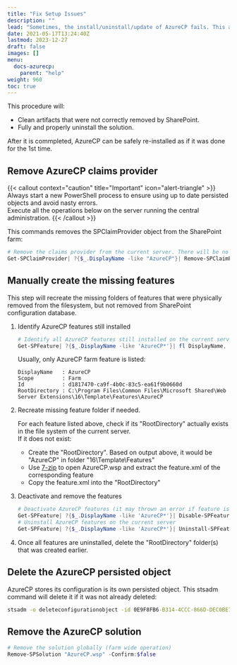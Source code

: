 ```yaml
---
title: "Fix Setup Issues"
description: ""
lead: "Sometimes, the install/uninstall/update of AzureCP fails. This article will guide through the steps to clean this."
date: 2021-05-17T13:24:40Z
lastmod: 2023-12-27
draft: false
images: []
menu: 
  docs-azurecp:
    parent: "help"
weight: 960
toc: true
---
```


This procedure will:

- Clean artifacts that were not correctly removed by SharePoint.
- Fully and properly uninstall the solution.

After it is commpleted, AzureCP can be safely re-installed as if it was done for the 1st time.

## Remove AzureCP claims provider

{{< callout context="caution" title="Important" icon="alert-triangle" >}} Always start a new PowerShell process to ensure using up to date persisted objects and avoid nasty errors.<br>Execute all the operations below on the server running the central administration. {{< /callout >}}

This commands removes the SPClaimProvider object from the SharePoint farm:

```powershell
# Remove the claims provider from the current server. There will be no confirmation on the remove
Get-SPClaimProvider| ?{$_.DisplayName -like "AzureCP"}| Remove-SPClaimProvider
```

## Manually create the missing features

This step will recreate the missing folders of features that were physically removed from the filesystem, but not removed from SharePoint configuration database.

1. Identify AzureCP features still installed

    ```powershell
    # Identify all AzureCP features still installed on the current server, that need to be manually uninstalled
    Get-SPFeature| ?{$_.DisplayName -like 'AzureCP*'}| fl DisplayName, Scope, Id, RootDirectory
    ```

    Usually, only AzureCP farm feature is listed:

    ```text
    DisplayName   : AzureCP
    Scope         : Farm
    Id            : d1817470-ca9f-4b0c-83c5-ea61f9b0660d
    RootDirectory : C:\Program Files\Common Files\Microsoft Shared\Web Server Extensions\16\Template\Features\AzureCP
    ```

1. Recreate missing feature folder if needed.

    For each feature listed above, check if its "RootDirectory" actually exists in the file system of the current server.  
    If it does not exist:

    - Create the "RootDirectory". Based on output above, it would be "AzureCP" in folder "16\Template\Features"
    - Use [7-zip](http://www.7-zip.org/) to open AzureCP.wsp and extract the feature.xml of the corresponding feature
    - Copy the feature.xml into the "RootDirectory"

1. Deactivate and remove the features

    ```powershell
    # Deactivate AzureCP features (it may thrown an error if feature is already deactivated)
    Get-SPFeature| ?{$_.DisplayName -like 'AzureCP*'}| Disable-SPFeature -Confirm:$false
    # Uninstall AzureCP features on the current server
    Get-SPFeature| ?{$_.DisplayName -like 'AzureCP*'}| Uninstall-SPFeature -Confirm:$false
    ```

1. Once all features are uninstalled, delete the "RootDirectory" folder(s) that was created earlier.

## Delete the AzureCP persisted object

AzureCP stores its configuration is its own persisted object. This stsadm command will delete it if it was not already deleted:

```cmd
stsadm -o deleteconfigurationobject -id 0E9F8FB6-B314-4CCC-866D-DEC0BE76C237
```

## Remove the AzureCP solution

```powershell
# Remove the solution globally (farm wide operation)
Remove-SPSolution "AzureCP.wsp" -Confirm:$false
```

